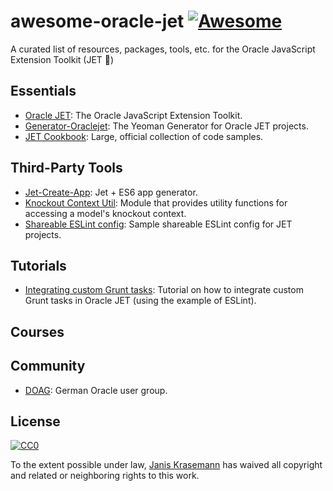 # awesome-oracle-jet [![Awesome](https://cdn.rawgit.com/sindresorhus/awesome/d7305f38d29fed78fa85652e3a63e154dd8e8829/media/badge.svg)](https://github.com/sindresorhus/awesome)
A curated list of resources, packages, tools, etc. for the Oracle JavaScript Extension Toolkit (JET 🚀) 

## Essentials

* [Oracle JET](https://github.com/oracle/oraclejet): The Oracle JavaScript Extension Toolkit.
* [Generator-Oraclejet](https://github.com/oracle/generator-oraclejet): The Yeoman Generator for Oracle JET projects.
* [JET Cookbook](http://www.oracle.com/webfolder/technetwork/jet/jetCookbook.html): Large, official collection of code samples.

## Third-Party Tools

* [Jet-Create-App](https://github.com/bpmsoasolutions/jet-create-app): Jet + ES6 app generator.
* [Knockout Context Util](https://github.com/enpit/knockout-context-util/): Module that provides utility functions for accessing a model's knockout context.
* [Shareable ESLint config](https://github.com/enpit/eslint-config-enpit-jet/tree/master): Sample shareable ESLint config for JET projects.

## Tutorials

* [Integrating custom Grunt tasks](https://medium.com/enpit-developer-blog/power-up-your-oracle-jet-utilizing-the-full-potential-of-grunt-tasks-93080c2acb62#.ifrivivh6): Tutorial on how to integrate custom Grunt tasks in Oracle JET (using the example of ESLint).

## Courses

## Community

* [DOAG](http://www.doag.org/home.html): German Oracle user group.


## License

[![CC0](http://mirrors.creativecommons.org/presskit/buttons/88x31/svg/cc-zero.svg)](https://creativecommons.org/publicdomain/zero/1.0/)

To the extent possible under law, [Janis Krasemann](http://www.janiskrasemann.com) has waived all copyright and related or neighboring rights to this work.
